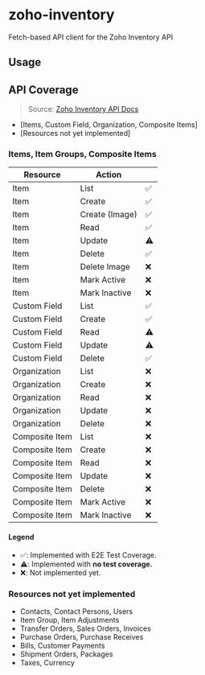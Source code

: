 # zoho-inventory

Fetch-based API client for the Zoho Inventory API 

## Usage

## API Coverage

> Source: [Zoho Inventory API Docs]

- [Items, Custom Field, Organization, Composite Items]
- [Resources not yet implemented]

### Items, Item Groups, Composite Items 

| Resource       | Action         |    |
| -------------- | -------------- | -- |
| Item           | List           | ✅ |
| Item           | Create         | ✅ |
| Item           | Create (Image) | ✅ |
| Item           | Read           | ✅ |
| Item           | Update         | ⚠️ |
| Item           | Delete         | ✅ |
| Item           | Delete Image   | ❌ |
| Item           | Mark Active    | ❌ |
| Item           | Mark Inactive  | ❌ |
| Custom Field   | List           | ✅ |
| Custom Field   | Create         | ✅ |
| Custom Field   | Read           | ⚠️ |
| Custom Field   | Update         | ⚠️ |
| Custom Field   | Delete         | ✅ |
| Organization   | List           | ❌ |
| Organization   | Create         | ❌ |
| Organization   | Read           | ❌ |
| Organization   | Update         | ❌ |
| Organization   | Delete         | ❌ |
| Composite Item | List           | ❌ |
| Composite Item | Create         | ❌ |
| Composite Item | Read           | ❌ |
| Composite Item | Update         | ❌ |
| Composite Item | Delete         | ❌ |
| Composite Item | Mark Active    | ❌ |
| Composite Item | Mark Inactive  | ❌ |

#### Legend

- ✅: Implemented with E2E Test Coverage.
- ⚠️: Implemented with **no test coverage.**
- ❌: Not implemented yet.

### Resources not yet implemented

- Contacts, Contact Persons, Users
- Item Group, Item Adjustments
- Transfer Orders, Sales Orders, Invoices
- Purchase Orders, Purchase Receives
- Bills, Customer Payments
- Shipment Orders, Packages
- Taxes, Currency

[Zoho Inventory API Docs]: https://www.zoho.com/inventory/api/v1/
